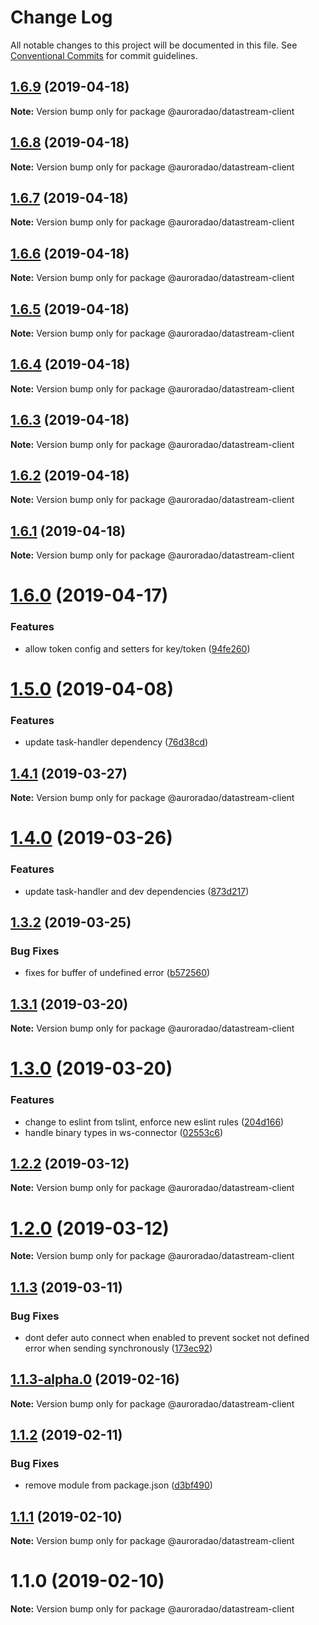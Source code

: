 # Change Log

All notable changes to this project will be documented in this file.
See [Conventional Commits](https://conventionalcommits.org) for commit guidelines.

## [1.6.9](https://github.com/AuroraDAO/datastream-client/compare/v1.6.8...v1.6.9) (2019-04-18)

**Note:** Version bump only for package @auroradao/datastream-client





## [1.6.8](https://github.com/AuroraDAO/datastream-client/compare/v1.6.7...v1.6.8) (2019-04-18)

**Note:** Version bump only for package @auroradao/datastream-client





## [1.6.7](https://github.com/AuroraDAO/datastream-client/compare/v1.6.6...v1.6.7) (2019-04-18)

**Note:** Version bump only for package @auroradao/datastream-client





## [1.6.6](https://github.com/AuroraDAO/datastream-client/compare/v1.6.5...v1.6.6) (2019-04-18)

**Note:** Version bump only for package @auroradao/datastream-client





## [1.6.5](https://github.com/AuroraDAO/datastream-client/compare/v1.6.4...v1.6.5) (2019-04-18)

**Note:** Version bump only for package @auroradao/datastream-client





## [1.6.4](https://github.com/AuroraDAO/datastream-client/compare/v1.6.3...v1.6.4) (2019-04-18)

**Note:** Version bump only for package @auroradao/datastream-client





## [1.6.3](https://github.com/AuroraDAO/datastream-client/compare/v1.6.2...v1.6.3) (2019-04-18)

**Note:** Version bump only for package @auroradao/datastream-client





## [1.6.2](https://github.com/AuroraDAO/datastream-client/compare/v1.6.1...v1.6.2) (2019-04-18)

**Note:** Version bump only for package @auroradao/datastream-client





## [1.6.1](https://github.com/AuroraDAO/datastream-client/compare/v1.6.0...v1.6.1) (2019-04-18)

**Note:** Version bump only for package @auroradao/datastream-client





# [1.6.0](https://github.com/AuroraDAO/datastream-client/compare/v1.5.0...v1.6.0) (2019-04-17)


### Features

* allow token config and setters for key/token ([94fe260](https://github.com/AuroraDAO/datastream-client/commit/94fe260))





# [1.5.0](https://github.com/AuroraDAO/datastream-client/compare/v1.4.1...v1.5.0) (2019-04-08)


### Features

* update task-handler dependency ([76d38cd](https://github.com/AuroraDAO/datastream-client/commit/76d38cd))





## [1.4.1](https://github.com/AuroraDAO/datastream-client/compare/v1.4.0...v1.4.1) (2019-03-27)

**Note:** Version bump only for package @auroradao/datastream-client





# [1.4.0](https://github.com/AuroraDAO/datastream-client/compare/v1.3.2...v1.4.0) (2019-03-26)


### Features

* update task-handler and dev dependencies ([873d217](https://github.com/AuroraDAO/datastream-client/commit/873d217))





## [1.3.2](https://github.com/AuroraDAO/datastream-client/compare/v1.3.1...v1.3.2) (2019-03-25)


### Bug Fixes

* fixes for buffer of undefined error ([b572560](https://github.com/AuroraDAO/datastream-client/commit/b572560))





## [1.3.1](https://github.com/AuroraDAO/datastream-client/compare/v1.3.0...v1.3.1) (2019-03-20)

**Note:** Version bump only for package @auroradao/datastream-client





# [1.3.0](https://github.com/AuroraDAO/datastream-client/compare/v1.2.2...v1.3.0) (2019-03-20)


### Features

* change to eslint from tslint, enforce new eslint rules ([204d166](https://github.com/AuroraDAO/datastream-client/commit/204d166))
* handle binary types in ws-connector ([02553c6](https://github.com/AuroraDAO/datastream-client/commit/02553c6))





## [1.2.2](https://github.com/AuroraDAO/datastream-client/compare/v1.2.1...v1.2.2) (2019-03-12)

**Note:** Version bump only for package @auroradao/datastream-client

# [1.2.0](https://github.com/AuroraDAO/datastream-client/compare/v1.1.3...v1.2.0) (2019-03-12)

**Note:** Version bump only for package @auroradao/datastream-client

## [1.1.3](https://github.com/AuroraDAO/datastream-client/compare/v1.1.3-alpha.0...v1.1.3) (2019-03-11)

### Bug Fixes

- dont defer auto connect when enabled to prevent socket not defined error when sending synchronously ([173ec92](https://github.com/AuroraDAO/datastream-client/commit/173ec92))

## [1.1.3-alpha.0](https://github.com/AuroraDAO/datastream-client/compare/v1.1.2...v1.1.3-alpha.0) (2019-02-16)

**Note:** Version bump only for package @auroradao/datastream-client

## [1.1.2](https://github.com/AuroraDAO/datastream-client/compare/v1.1.1...v1.1.2) (2019-02-11)

### Bug Fixes

- remove module from package.json ([d3bf490](https://github.com/AuroraDAO/datastream-client/commit/d3bf490))

## [1.1.1](https://github.com/AuroraDAO/datastream-client/compare/v1.1.0...v1.1.1) (2019-02-10)

**Note:** Version bump only for package @auroradao/datastream-client

# 1.1.0 (2019-02-10)

**Note:** Version bump only for package @auroradao/datastream-client
